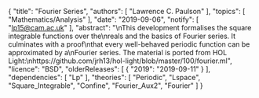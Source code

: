 {
    "title": "Fourier Series",
    "authors": [
        "Lawrence C. Paulson"
    ],
    "topics": [
        "Mathematics/Analysis"
    ],
    "date": "2019-09-06",
    "notify": [
        "lp15@cam.ac.uk"
    ],
    "abstract": "\nThis development formalises the square integrable functions over the\nreals and the basics of Fourier series. It culminates with a proof\nthat every well-behaved periodic function can be approximated by a\nFourier series. The material is ported from HOL Light:\nhttps://github.com/jrh13/hol-light/blob/master/100/fourier.ml",
    "licence": "BSD",
    "olderReleases": [
        {
            "2019": "2019-09-11"
        }
    ],
    "dependencies": [
        "Lp"
    ],
    "theories": [
        "Periodic",
        "Lspace",
        "Square_Integrable",
        "Confine",
        "Fourier_Aux2",
        "Fourier"
    ]
}